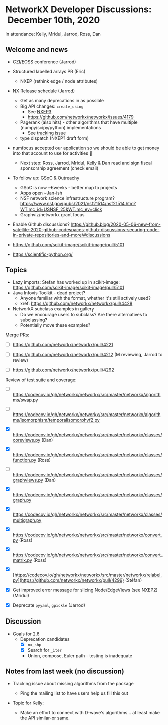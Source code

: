 # NetworkX Developer Discussions:  December 10th, 2020

In attendance: Kelly, Mridul, Jarrod, Ross, Dan

## Welcome and news

- CZI/EOSS conference (Jarrod)
- Structured labelled arrays PR (Eric)
    - NXEP (rethink edge / node attributes) 
- NX Release schedule (Jarrod)
  * Get as many deprecations in as possible
  * Big API changes: `create_using`
    - See [NXEP3](https://github.com/networkx/networkx/pull/4395)
    - https://github.com/networkx/networkx/issues/4179
  * Pagerank (also hits) - other algorithms that have multiple (numpy/scipy/python) implementations
    - See [tracking issue](https://github.com/networkx/networkx/issues/4371)
  * type dispatch (NXEP? draft form)

- numfocus accepted our application so we should be able to get money into that account to use for activities :tada: 
  * Next step: Ross, Jarrod, Mridul, Kelly & Dan read and sign fiscal sponsorship agreement (check email)

- To follow up: GSoC & Outreachy
    - GSoC is now ~6weeks - better map to projects
    - Apps open ~Jan-ish
    - NSF network science infrastructure program? https://www.nsf.gov/pubs/2021/nsf21514/nsf21514.htm?WT.mc_id=USNSF_25&WT.mc_ev=click
    - Graphviz/networkx grant focus

- Enable Github discussions? https://github.blog/2020-05-06-new-from-satellite-2020-github-codespaces-github-discussions-securing-code-in-private-repositories-and-more/#discussions

- https://github.com/scikit-image/scikit-image/pull/5101

- https://scientific-python.org/

## Topics

- Lazy imports: Stefan has worked up in scikit-image: https://github.com/scikit-image/scikit-image/pull/5101
- Java Infovis Toolkit - dead project?
  * Anyone familiar with the format, whether it's still actively used?
  * xref: https://github.com/networkx/networkx/pull/4428
- NetworkX subclass examples in gallery
  * Do we encourage users to subclass? Are there alternatives to subclassing?
  * Potentially move these examples?

Merge PRs:
- [ ] https://github.com/networkx/networkx/pull/4221
- [ ] https://github.com/networkx/networkx/pull/4212 (M reviewing, Jarrod to review)
- [ ] https://github.com/networkx/networkx/pull/4292


Review of test suite and coverage:
- [ ] https://codecov.io/gh/networkx/networkx/src/master/networkx/algorithms/swap.py
- [ ] https://codecov.io/gh/networkx/networkx/src/master/networkx/algorithms/isomorphism/temporalisomorphvf2.py
- [x] https://codecov.io/gh/networkx/networkx/src/master/networkx/classes/coreviews.py (Dan)
- [x] https://codecov.io/gh/networkx/networkx/src/master/networkx/classes/function.py (Ross)
- [ ] https://codecov.io/gh/networkx/networkx/src/master/networkx/classes/graphviews.py  (Dan)
- [x] https://codecov.io/gh/networkx/networkx/src/master/networkx/classes/graph.py
- [x] https://codecov.io/gh/networkx/networkx/src/master/networkx/classes/multigraph.py
- [x] https://codecov.io/gh/networkx/networkx/src/master/networkx/convert.py (Ross)
- [x] https://codecov.io/gh/networkx/networkx/src/master/networkx/convert_matrix.py (Ross)
- [x] [https://codecov.io/gh/networkx/networkx/src/master/networkx/relabel.py](https://github.com/networkx/networkx/pull/4299) (Stéfan)

- [x] Get improved error message for slicing Node/EdgeViews (see NXEP2) (Mridul)
- [x] Deprecate `pyyaml`, `gpickle` (Jarrod)


## Discussion

- Goals for 2.6
  * Deprecation candidates
    * [x] `nx_shp`
    * [x] Search for `_iter`
    * Union, compose, Euler path - testing is inadequate

## Notes from last week (no discussion)

- Tracking issue about missing algorithms from the package
  * Ping the mailing list to have users help us fill this out

- Topic for Kelly:
  - Make an effort to connect with D-wave's algorithms... at least make the API similar-or same.